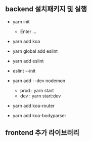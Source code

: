 ## backend 설치패키지 및 실행
* yarn init
  * Enter ...

* yarn add koa

* yarn global add eslint
* yarn add eslint
* eslint --init

* yarn add --dev nodemon
  * prod : yarn start
  * dev : yarn start:dev

* yarn add koa-router

* yarn add koa-bodyparser


## frontend 추가 라이브러리
